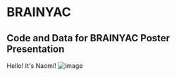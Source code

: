 # BRAINYAC
## Code and Data for BRAINYAC Poster Presentation
Hello! It's Naomi!
![image](https://user-images.githubusercontent.com/87200533/129229541-3877f6d5-058b-4210-ad87-204aacd85b5e.png)
